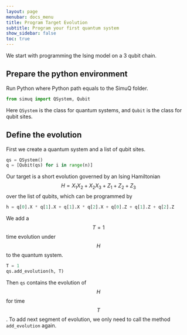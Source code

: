 ```yaml
---
layout: page
menubar: docs_menu
title: Program Target Evolution
subtitle: Program your first quantum system
show_sidebar: false
toc: true
---
```


We start with programming the Ising model on a 3 qubit chain.

## Prepare the python environment

Run Python where Python path equals to the SimuQ folder.
```python
from simuq import QSystem, Qubit
```
Here `QSystem` is the class for quantum systems, and `Qubit` is the class for qubit sites.

## Define the evolution

First we create a quantum system and a list of qubit sites.
```python
qs = QSystem()
q = [Qubit(qs) for i in range(n)]
```

Our target is a short evolution governed by an Ising Hamiltonian $$H=X_1X_2+X_2X_3+Z_1+Z_2+Z_3$$ over the list of qubits, which can be programmed by
```python
h = q[0].X * q[1].X + q[1].X * q[2].X + q[0].Z + q[1].Z + q[2].Z
```

We add a $$T=1$$ time evolution under $$H$$ to the quantum system.
```python
T = 1
qs.add_evolution(h, T)
```

Then `qs` contains the evolution of $$H$$ for time $$T$$. To add next segment of evolution, we only need to call the method `add_evolution` again.
